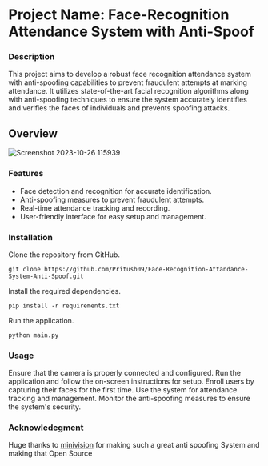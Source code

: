 # Project Name: Face-Recognition Attendance System with Anti-Spoof

### Description
This project aims to develop a robust face recognition attendance system with anti-spoofing capabilities to prevent fraudulent attempts at marking attendance. It utilizes state-of-the-art facial recognition algorithms along with anti-spoofing techniques to ensure the system accurately identifies and verifies the faces of individuals and prevents spoofing attacks.

## Overview
![Screenshot 2023-10-26 115939](https://github.com/Pritush09/Face-Recognition-Attandance-System-Anti-Spoof/assets/89287734/9bc34cbe-c4db-400d-a46b-b9b1b0d7e133)


### Features
* Face detection and recognition for accurate identification.
* Anti-spoofing measures to prevent fraudulent attempts.
* Real-time attendance tracking and recording.
* User-friendly interface for easy setup and management.

### Installation
Clone the repository from GitHub.

`git clone https://github.com/Pritush09/Face-Recognition-Attandance-System-Anti-Spoof.git`

Install the required dependencies.

`pip install -r requirements.txt`

Run the application.

`python main.py`

### Usage
Ensure that the camera is properly connected and configured.
Run the application and follow the on-screen instructions for setup.
Enroll users by capturing their faces for the first time.
Use the system for attendance tracking and management.
Monitor the anti-spoofing measures to ensure the system's security.

### Acknowledegment
Huge thanks to [minivision](https://github.com/minivision-ai/Silent-Face-Anti-Spoofing) for making such a great anti spoofing System and making that Open Source
